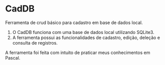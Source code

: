 # CadDB
Ferramenta de crud básico para cadastro em base de dados local.

1. O CadDB funciona com uma base de dados local utilizando SQLite3.
2. A ferramenta possui as funcionalidades de cadastro, edição, deleção e consulta de registros.

A ferramenta foi feita com intuito de praticar meus conhecimentos em Pascal.

